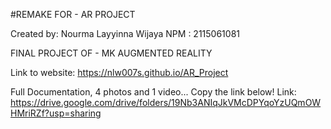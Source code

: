 #REMAKE FOR - AR PROJECT

Created by:
Nourma Layyinna Wijaya
NPM : 2115061081

FINAL PROJECT OF - MK AUGMENTED REALITY

Link to website: https://nlw007s.github.io/AR_Project

Full Documentation, 4 photos and 1 video... Copy the link below!
Link: https://drive.google.com/drive/folders/19Nb3ANIqJkVMcDPYqoYzUQmOWHMriRZf?usp=sharing
